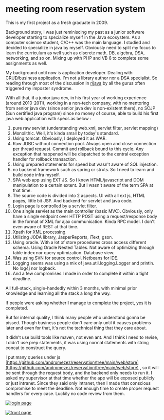 # meeting room reservation system

This is my first project as a fresh graduate in 2009.

Background story, I was just reminiscing my past as a junior software developer starting to specialize myself in the Java ecosystem. As a computer science student, C/C++ was the main language. I studied and decided to specialize in java by myself. Obviously need to split my focus to learn the curriculum as well such as discrete math, DB, algebra, DSA, networking, and so on. Mixing up with PHP and VB 6 to complete some assignments as well.

My background until now is application developer. Dealing with CRUD/business application. I'm not a library author nor a DSA specialist. So reading through most of the discussion in [r/java](https://www.reddit.com/r/java/) by all the gurus often triggered my imposter syndrome.

With all that, if a junior java dev, in his first year of working experience (around 2010-2011), working in a non-tech company, with no mentoring from senior java dev (since senior java dev is non-existent there), no SCJP (Sun certified java program) since no money of course, able to build his first java web application with specs as below :

1.  pure raw servlet (understanding web.xml, servlet filter, servlet mapping)
2.  Monolithic. Well, it's kinda small by today's standard.
3.  Using tomcat. Obviously, I deployed it as WAR.
4.  Raw JDBC without connection pool. Always open and close connection per thread request. Commit and rollback bound to this cycle. Any exception that happened will be dispatched to the central exception handler for rollback transaction.
5.  Using prepared statements for speed but wasn't aware of SQL injection.
6.  no backend framework such as spring or struts. So I need to learn and build code infra myself.
7.  SPA web app using EXT JS. So I knew HTML/javascript and DOM manipulation to a certain extent. But I wasn't aware of the term SPA at that time.
8.  The source code is divided into 2 aspects. UI with all ext js, HTML pages, little bit JSP. And backend for servlet and java code.
9.  Login page is controlled by a servlet filter.
10.  One single servlet as the main controller (basic MVC). Obviously, only have a single endpoint over HTTP POST using a request/response body in the format of XML for ajax communication. Kinda RPC model. I don't even aware of REST at that time.
11.  Xpath for XML processing.
12.  Utilizing JODA library, JasperReports, iText, gson.
13.  Using oracle. With a lot of store procedures cross access different schema. Using Oracle Nested Tables. Not aware of optimizing through table index nor query optimization. Database view.
14.  Was using SVN for source control. Netbeans for IDE.
15.  Logging seems was using a mix of java.util.logging.Logger and println. No log4j nor logback.
16.  And a few compromises I made in order to complete it within a tight deadline.

All full-stack, single-handedly within 3 months, with minimal prior knowledge and learning all the stack a long the way.

If people were asking whether I manage to complete the project, yes it is completed.

But for internal quality, I think many people who understand gonna be pissed. Though business people don't care only until it causes problems later and even for that, it's not the technical thing that they care about.

It didn't use build tools like maven, not even ant. And I think I need to revise, I didn't use prep statements, it was using normal statements with string concat to construct the query.

I put many queries under js [https://github.com/andromezez/reservation/tree/main/web/store](https://github.com/andromezez/reservation/tree/main/web/store) , so it will be sent through the request body, and the backend only needs to run it. I asked my supervisor at that time whether the app will be exposed publicly or just intranet. Since they said only intranet, then I made that conscious compromise to meet the deadline. Not enough time to create proper request handlers for every case. Luckily no code review from them.

[![login page](https://bayutomo.id/wp-content/uploads/2022/04/booking-room-login.jpg "login page")](https://bayutomo.id/wp-content/uploads/2022/04/booking-room-login.jpg "login page")

[![front page](https://bayutomo.id/wp-content/uploads/2022/04/booking-room-mainpage.jpg "front page")](https://bayutomo.id/wp-content/uploads/2022/04/booking-room-mainpage.jpg "front page")
